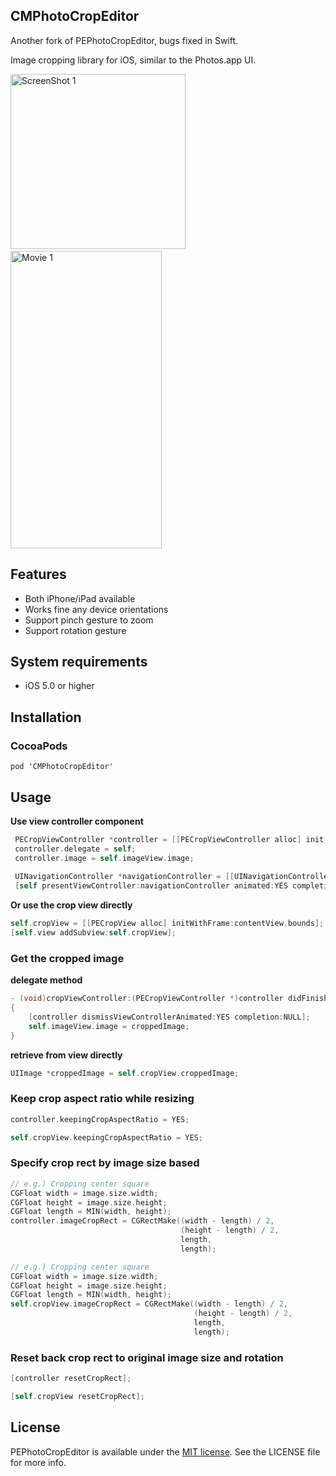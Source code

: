## CMPhotoCropEditor

Another fork of PEPhotoCropEditor, bugs fixed in Swift.

Image cropping library for iOS, similar to the Photos.app UI.

<img src="https://raw.github.com/imjerrybao/CMPhotoCropEditor/master/Screenshots/ss01.png" alt="ScreenShot 1" width="280px" style="width: 280px;" />&nbsp;<a href="https://vimeo.com/66661806"><img src="https://raw2.github.com/imjerrybao/CMPhotoCropEditor/master/Screenshots/movie03.gif" style="width: 242px; height: 476px;" alt="Movie 1" /></a>


## Features
- Both iPhone/iPad available
- Works fine any device orientations
- Support pinch gesture to zoom
- Support rotation gesture

## System requirements
- iOS 5.0 or higher

## Installation
### CocoaPods
`pod 'CMPhotoCropEditor'`

## Usage

**Use view controller component**
```objective-c
 PECropViewController *controller = [[PECropViewController alloc] init];
 controller.delegate = self;
 controller.image = self.imageView.image;
 
 UINavigationController *navigationController = [[UINavigationController alloc] initWithRootViewController:controller];
 [self presentViewController:navigationController animated:YES completion:NULL];
```

**Or use the crop view directly**
```objective-c
self.cropView = [[PECropView alloc] initWithFrame:contentView.bounds];
[self.view addSubview:self.cropView];
```

### Get the cropped image

**delegate method**
```objective-c
- (void)cropViewController:(PECropViewController *)controller didFinishCroppingImage:(UIImage *)croppedImage
{
    [controller dismissViewControllerAnimated:YES completion:NULL];
    self.imageView.image = croppedImage;
}
```

**retrieve from view directly**
```objective-c
UIImage *croppedImage = self.cropView.croppedImage;
```

### Keep crop aspect ratio while resizing
```objective-c
controller.keepingCropAspectRatio = YES;
```

```objective-c
self.cropView.keepingCropAspectRatio = YES;
```

### Specify crop rect by image size based 
```objective-c
// e.g.) Cropping center square
CGFloat width = image.size.width;
CGFloat height = image.size.height;
CGFloat length = MIN(width, height);
controller.imageCropRect = CGRectMake((width - length) / 2,
                                      (height - length) / 2,
                                      length,
                                      length);
```

```objective-c
// e.g.) Cropping center square
CGFloat width = image.size.width;
CGFloat height = image.size.height;
CGFloat length = MIN(width, height);
self.cropView.imageCropRect = CGRectMake((width - length) / 2,
                                         (height - length) / 2,
                                         length,
                                         length);
```

### Reset back crop rect to original image size and rotation 
```objective-c
[controller resetCropRect];
```

```objective-c
[self.cropView resetCropRect];
```


## License

[Apache]: http://www.apache.org/licenses/LICENSE-2.0
[MIT]: http://www.opensource.org/licenses/mit-license.php
[GPL]: http://www.gnu.org/licenses/gpl.html
[BSD]: http://opensource.org/licenses/bsd-license.php

PEPhotoCropEditor is available under the [MIT license][MIT]. See the LICENSE file for more info.
